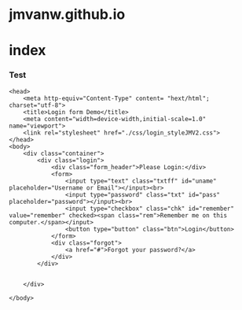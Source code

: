 # jmvanw.github.io
# index
<h3> Test</h3>


	<head>
		<meta http-equiv="Content-Type" content= "hext/html"; charset="utf-8">
		<title>Login form Demo</title>
		<meta content="width=device-width,initial-scale=1.0" name="viewport">
		<link rel="stylesheet" href="./css/login_styleJMV2.css">
	</head>
	<body>
		<div class="container">
			<div class="login">
				<div class="form_header">Please Login:</div>
				<form> 
					<input type="text" class="txtff" id="uname" placeholder="Username or Email"></input><br>
					<input type="password" class="txt" id="pass" placeholder="password"></input><br>
					<input type="checkbox" class="chk" id="remember" value="remember" checked><span class="rem">Remember me on this computer.</span></input>
					<button type="button" class="btn">Login</button>
				</form>
				<div class="forgot">
					<a href="#">Forgot your password?</a>
				</div>
			</div>
		
	
		</div>
	
	</body>

